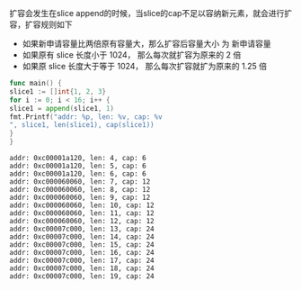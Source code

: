 扩容会发生在slice append的时候，当slice的cap不足以容纳新元素，就会进行扩容，扩容规则如下

- 如果新申请容量比两倍原有容量大，那么扩容后容量大小 为 新申请容量
- 如果原有 slice 长度小于 1024， 那么每次就扩容为原来的 2 倍
- 如果原 slice 长度大于等于 1024， 那么每次扩容就扩为原来的 1.25 倍

```go
func main() {
slice1 := []int{1, 2, 3}
for i := 0; i < 16; i++ {
slice1 = append(slice1, 1)
fmt.Printf("addr: %p, len: %v, cap: %v
", slice1, len(slice1), cap(slice1))
}
}
```

```
addr: 0xc00001a120, len: 4, cap: 6
addr: 0xc00001a120, len: 5, cap: 6
addr: 0xc00001a120, len: 6, cap: 6
addr: 0xc000060060, len: 7, cap: 12
addr: 0xc000060060, len: 8, cap: 12
addr: 0xc000060060, len: 9, cap: 12
addr: 0xc000060060, len: 10, cap: 12
addr: 0xc000060060, len: 11, cap: 12
addr: 0xc000060060, len: 12, cap: 12
addr: 0xc00007c000, len: 13, cap: 24
addr: 0xc00007c000, len: 14, cap: 24
addr: 0xc00007c000, len: 15, cap: 24
addr: 0xc00007c000, len: 16, cap: 24
addr: 0xc00007c000, len: 17, cap: 24
addr: 0xc00007c000, len: 18, cap: 24
addr: 0xc00007c000, len: 19, cap: 24
```